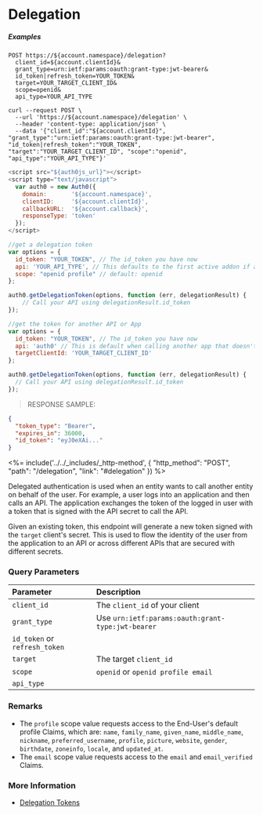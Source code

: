 # Delegation

<h5 class="code-snippet-title">Examples</h5>

```http
POST https://${account.namespace}/delegation?
  client_id=${account.clientId}&
  grant_type=urn:ietf:params:oauth:grant-type:jwt-bearer&
  id_token|refresh_token=YOUR_TOKEN&
  target=YOUR_TARGET_CLIENT_ID&
  scope=openid&
  api_type=YOUR_API_TYPE
```

```shell
curl --request POST \
  --url 'https://${account.namespace}/delegation' \
  --header 'content-type: application/json' \
  --data '{"client_id":"${account.clientId}", "grant_type":"urn:ietf:params:oauth:grant-type:jwt-bearer", "id_token|refresh_token":"YOUR_TOKEN", "target":"YOUR_TARGET_CLIENT_ID", "scope":"openid", "api_type":"YOUR_API_TYPE"}'
```

```javascript
<script src="${auth0js_url}"></script>
<script type="text/javascript">
  var auth0 = new Auth0({
    domain:       '${account.namespace}',
    clientID:     '${account.clientId}',
    callbackURL:  '${account.callback}',
    responseType: 'token'
  });
</script>

//get a delegation token
var options = {
  id_token: "YOUR_TOKEN", // The id_token you have now
  api: 'YOUR_API_TYPE', // This defaults to the first active addon if any or you can specify this
  scope: "openid profile" // default: openid
};

auth0.getDelegationToken(options, function (err, delegationResult) {
    // Call your API using delegationResult.id_token
});

//get the token for another API or App
var options = {
  id_token: "YOUR_TOKEN", // The id_token you have now
  api: 'auth0' // This is default when calling another app that doesn't have an addon
  targetClientId: 'YOUR_TARGET_CLIENT_ID'
};

auth0.getDelegationToken(options, function (err, delegationResult) {
  // Call your API using delegationResult.id_token
});
```

> RESPONSE SAMPLE:

```json
{
  "token_type": "Bearer",
  "expires_in": 36000,
  "id_token": "eyJ0eXAi..."
}
```

<%= include('../../_includes/_http-method', {
  "http_method": "POST",
  "path": "/delegation",
  "link": "#delegation"
}) %>

Delegated authentication is used when an entity wants to call another entity on behalf of the user. For example, a user logs into an application and then calls an API. The application exchanges the token of the logged in user with a token that is signed with the API secret to call the API.

Given an existing token, this endpoint will generate a new token signed with the `target` client's secret. This is used to flow the identity of the user from the application to an API or across different APIs that are secured with different secrets.

### Query Parameters

| Parameter        | Description |
|:-----------------|:------------|
| `client_id`      | Τhe `client_id` of your client |
| `grant_type`     | Use `urn:ietf:params:oauth:grant-type:jwt-bearer`|
| `id_token` or `refresh_token` | |
| `target `        | The target `client_id` |
| `scope `         | `openid` or `openid profile email` |
| `api_type`       | |


### Remarks

- The `profile` scope value requests access to the End-User's default profile Claims, which are: `name`, `family_name`, `given_name`, `middle_name`, `nickname`, `preferred_username`, `profile`, `picture`, `website`, `gender`, `birthdate`, `zoneinfo`, `locale`, and `updated_at`.
- The `email` scope value requests access to the `email` and `email_verified` Claims.

### More Information
- [Delegation Tokens](/tokens/delegation)
